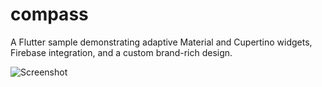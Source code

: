 # compass

A Flutter sample demonstrating adaptive Material and Cupertino widgets,
Firebase integration, and a custom brand-rich design.

![Screenshot](docs/walkthrough.gif)
